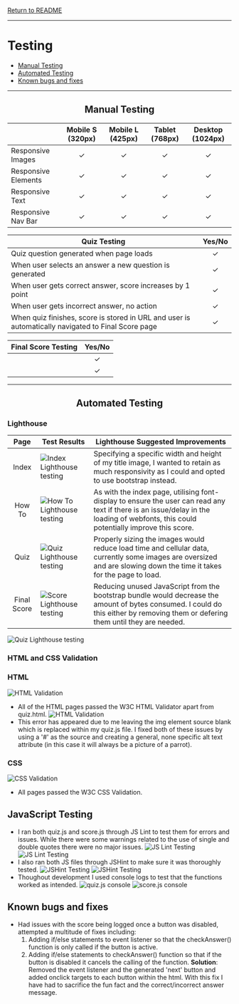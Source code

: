 [Return to README](https://github.com/lrchnnng/parrot-quiz/blob/main/README.md)

---
# Testing <!-- omit in toc -->
- [Manual Testing](#manual-testing)
- [Automated Testing](#automated-testing)
- [Known bugs and fixes](#known-bugs-and-fixes)

---

<div align="center">

## Manual Testing

</div>

| | Mobile S (320px)| Mobile L (425px)| Tablet (768px) | Desktop (1024px)|
|---|:---:|:---:|:---:|:---:|
|Responsive Images|✓|✓|✓|✓|
|Responsive Elements|✓|✓|✓|✓|
|Responsive Text|✓|✓|✓|✓|
|Responsive Nav Bar|✓|✓|✓|✓|

|Quiz Testing|Yes/No|
|---|:---:|
|Quiz question generated when page loads|✓|
|When user selects an answer a new question is generated|✓|
|When user gets correct answer, score increases by 1 point|✓|
|When user gets incorrect answer, no action|✓|
|When quiz finishes, score is stored in URL and user is automatically navigated to Final Score page|✓|

|Final Score Testing|Yes/No|
|---|:---:|
||✓|
||✓|

---

<div align="center">

## Automated Testing

</div>

 ### Lighthouse <!-- omit in toc -->

| Page | Test Results | Lighthouse Suggested Improvements |
|:---:|---|---|
|Index|![Index Lighthouse testing](assets/images/readme-img/index-lighthouse.png)|Specifying a specific width and height of my title image, I wanted to retain as much responsivity as I could and opted to use bootstrap instead.|
|How To|![How To Lighthouse testing](assets/images/readme-img/how-to-lighthouse.png)|As with the index page, utilising font-display to ensure the user can read any text if there is an issue/delay in the loading of webfonts, this could potentially improve this score.|
|Quiz|![Quiz Lighthouse testing](assets/images/readme-img/quiz-lighthouse.png)|Properly sizing the images would reduce load time and cellular data, currently some images are oversized and are slowing down the time it takes for the page to load.|
|Final Score|![Score Lighthouse testing](assets/images/readme-img/score-lighthouse.png)|Reducing unused JavaScript from the bootstrap bundle would decrease the amount of bytes consumed. I could do this either by removing them or defering them until they are needed.|


![Quiz Lighthouse testing]()

### HTML and CSS Validation <!-- omit in toc -->
### HTML <!-- omit in toc -->
![HTML Validation](assets/images/readme-img/html-validation.png)
- All of the HTML pages passed the W3C HTML Validator apart from quiz.html.
![HTML Validation](assets/images/readme-img/html-error.png)
- This error has appeared due to me leaving the img element source blank which is replaced within my quiz.js file. I fixed both of these issues by using a '#' as the source and creating a general, none specific alt text attribute (in this case it will always be a picture of a parrot). 
### CSS <!-- omit in toc -->
![CSS Validation](assets/images/readme-img/html-validation.png)
- All pages passed the W3C CSS Validation.
    
## JavaScript Testing <!-- omit in toc -->
* I ran both quiz.js and score.js through JS Lint to test them for errors and issues. While there were some warnings related to the use of single and double quotes there were no major issues.
 ![JS Lint Testing](assets/images/readme-img/jslint.png)
 ![JS Lint Testing](assets/images/readme-img/jslint-warnings.png)
* I also ran both JS files through JSHint to make sure it was thoroughly tested.
 ![JSHint Testing](assets/images/readme-img/jshint-quiz.png)
 ![JSHint Testing](assets/images/readme-img/jshint-score.png)
* Thoughout development I used console logs to test that the functions worked as intended.
 ![quiz.js console](assets/images/readme-img/quiz-console.png)
 ![score.js console](assets/images/readme-img/score-console.png)

 ## Known bugs and fixes 
  * Had issues with the score being logged once a button was disabled, attempted a multitude of fixes including:
    1. Adding if/else statements to event listener so that the checkAnswer() function is only called if the button is active.
    2. Adding if/else statements to checkAnswer() function so that if the button is disabled it cancels the calling of the function.
    **Solution**: Removed the event listener and the generated 'next' button and added onclick targets to each button within the html. With this fix I have had to sacrifice the fun fact and the correct/incorrect answer message.
